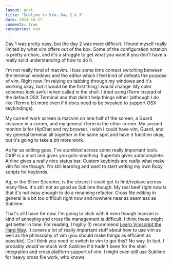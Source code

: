 ```yaml
---
layout: post
title: "Sublime to Vim: Day 2 & 3"
date: 2014-10-27
comments: true
categories: vim
---
```


Day 1 was pretty easy, but the day 2 was more difficult. I found myself really limited by what vim offers out of the box. Some of the configuration notation is pretty archaic, and it's a struggle to get what you want if you don't have a really solid understanding of how to do it.

I'm not really fond of macvim. I lose some time context switching between the terminal windows and the editor which I feel kind of defeats the purpose of vim. Right now I'm relying on tabbing through my windows and it's working okay, but it would be the first thing I would change. My color schemes look awful when called in the shell. I tried using iTerm instead of the default OSX Terminal and that didn't help things either (although I do like iTerm a bit more even if it does need to be tweaked to support OSX keybindings).

My current work screen is macvim on one half of the screen, a Guard instance in a corner, and my general iTerm in the other corner. My second monitor is for HipChat and my browser. I wish I could have vim, Guard, and my general terminal all together in the same spot and have it function okay, but it's going to take a bit more work.

As far as editing goes, I've stumbled across some really important tools. CtrlP is a must and gives you goto-anything. Supertab gives autocomplete. Airline gives a really nice status bar. Custom keybinds are really what make vim for me though. I'm still learning and want to start writing my own Ruby scripts for keybinds.

Ag, or the Silver Searcher, is the closest I could get to find/replace across many files. It's still not as good as Sublime though. My real beef right now is that it's not easy enough to do a renaming refactor. Cross file editing in general is a bit too difficult right now and nowhere near as seamless as Sublime.

That's all I have for now. I'm going to stick with it even though macvim is kind of annoying and cross file management is difficult. I think these might get better in time. For reading, I highly (!) recommend [Learn Vimscript the Hard Way](http://learnvimscriptthehardway.stevelosh.com/). It covers a lot of really important stuff about how to use vim as well as the philosophy of vim (you should make things as efficient as possible). Do I think you need to switch to vim to get this? No way. In fact, I probably would've stuck with Sublime if it hadn't been for the shell integration and cross platform support of vim. I might even still use Sublime for heavy cross file work, who knows.
